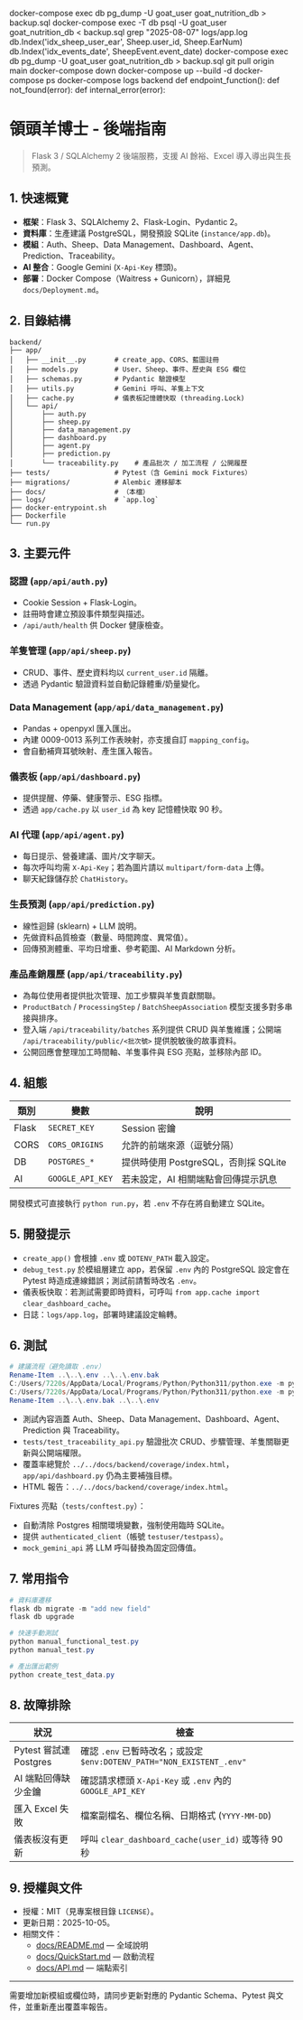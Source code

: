 docker-compose exec db pg_dump -U goat_user goat_nutrition_db > backup.sql
docker-compose exec -T db psql -U goat_user goat_nutrition_db < backup.sql
grep "2025-08-07" logs/app.log
db.Index('idx_sheep_user_ear', Sheep.user_id, Sheep.EarNum)
db.Index('idx_events_date', SheepEvent.event_date)
docker-compose exec db pg_dump -U goat_user goat_nutrition_db > backup.sql
git pull origin main
docker-compose down
docker-compose up --build -d
docker-compose ps
docker-compose logs backend
def endpoint_function():
def not_found(error):
def internal_error(error):
# 領頭羊博士 - 後端指南

> Flask 3 / SQLAlchemy 2 後端服務，支援 AI 餘裕、Excel 導入導出與生長預測。

## 1. 快速概覽

- **框架**：Flask 3、SQLAlchemy 2、Flask-Login、Pydantic 2。
- **資料庫**：生產建議 PostgreSQL，開發預設 SQLite (`instance/app.db`)。
- **模組**：Auth、Sheep、Data Management、Dashboard、Agent、Prediction、Traceability。
- **AI 整合**：Google Gemini (`X-Api-Key` 標頭)。
- **部署**：Docker Compose（Waitress + Gunicorn），詳細見 `docs/Deployment.md`。

## 2. 目錄結構

```
backend/
├── app/
│   ├── __init__.py       # create_app、CORS、藍圖註冊
│   ├── models.py         # User、Sheep、事件、歷史與 ESG 欄位
│   ├── schemas.py        # Pydantic 驗證模型
│   ├── utils.py          # Gemini 呼叫、羊隻上下文
│   ├── cache.py          # 儀表板記憶體快取 (threading.Lock)
│   └── api/
│       ├── auth.py
│       ├── sheep.py
│       ├── data_management.py
│       ├── dashboard.py
│       ├── agent.py
│       ├── prediction.py
│       └── traceability.py    # 產品批次 / 加工流程 / 公開履歷
├── tests/                # Pytest（含 Gemini mock Fixtures）
├── migrations/           # Alembic 遷移腳本
├── docs/                 # （本檔）
├── logs/                 # `app.log`
├── docker-entrypoint.sh
├── Dockerfile
└── run.py
```

## 3. 主要元件

### 認證 (`app/api/auth.py`)
- Cookie Session + Flask-Login。
- 註冊時會建立預設事件類型與描述。
- `/api/auth/health` 供 Docker 健康檢查。

### 羊隻管理 (`app/api/sheep.py`)
- CRUD、事件、歷史資料均以 `current_user.id` 隔離。
- 透過 Pydantic 驗證資料並自動記錄體重/奶量變化。

### Data Management (`app/api/data_management.py`)
- Pandas + openpyxl 匯入匯出。
- 內建 0009-0013 系列工作表映射，亦支援自訂 `mapping_config`。
- 會自動補齊耳號映射、產生匯入報告。

### 儀表板 (`app/api/dashboard.py`)
- 提供提醒、停藥、健康警示、ESG 指標。
- 透過 `app/cache.py` 以 `user_id` 為 key 記憶體快取 90 秒。

### AI 代理 (`app/api/agent.py`)
- 每日提示、營養建議、圖片/文字聊天。
- 每次呼叫均需 `X-Api-Key`；若為圖片請以 `multipart/form-data` 上傳。
- 聊天紀錄儲存於 `ChatHistory`。

### 生長預測 (`app/api/prediction.py`)
- 線性迴歸 (sklearn) + LLM 說明。
- 先做資料品質檢查（數量、時間跨度、異常值）。
- 回傳預測體重、平均日增重、參考範圍、AI Markdown 分析。

### 產品產銷履歷 (`app/api/traceability.py`)
- 為每位使用者提供批次管理、加工步驟與羊隻貢獻關聯。
- `ProductBatch` / `ProcessingStep` / `BatchSheepAssociation` 模型支援多對多串接與排序。
- 登入端 `/api/traceability/batches` 系列提供 CRUD 與羊隻維護；公開端 `/api/traceability/public/<批次號>` 提供脫敏後的故事資料。
- 公開回應會整理加工時間軸、羊隻事件與 ESG 亮點，並移除內部 ID。

## 4. 組態

| 類別 | 變數 | 說明 |
|------|------|------|
| Flask | `SECRET_KEY` | Session 密鑰 |
| CORS | `CORS_ORIGINS` | 允許的前端來源（逗號分隔） |
| DB | `POSTGRES_*` | 提供時使用 PostgreSQL，否則採 SQLite |
| AI | `GOOGLE_API_KEY` | 若未設定，AI 相關端點會回傳提示訊息 |

開發模式可直接執行 `python run.py`，若 `.env` 不存在將自動建立 SQLite。

## 5. 開發提示

- `create_app()` 會根據 `.env` 或 `DOTENV_PATH` 載入設定。
- `debug_test.py` 於模組層建立 app，若保留 `.env` 內的 PostgreSQL 設定會在 Pytest 時造成連線錯誤；測試前請暫時改名 `.env`。
- 儀表板快取：若測試需要即時資料，可呼叫 `from app.cache import clear_dashboard_cache`。
- 日誌：`logs/app.log`，部署時建議設定輪轉。

## 6. 測試

```powershell
# 建議流程（避免讀取 .env）
Rename-Item ..\..\.env ..\..\.env.bak
C:/Users/7220s/AppData/Local/Programs/Python/Python311/python.exe -m pytest
C:/Users/7220s/AppData/Local/Programs/Python/Python311/python.exe -m pytest --cov=app --cov-report=term-missing --cov-report=html
Rename-Item ..\..\.env.bak ..\..\.env
```

- 測試內容涵蓋 Auth、Sheep、Data Management、Dashboard、Agent、Prediction 與 Traceability。
- `tests/test_traceability_api.py` 驗證批次 CRUD、步驟管理、羊隻關聯更新與公開端權限。
- 覆蓋率總覽於 `../../docs/backend/coverage/index.html`，`app/api/dashboard.py` 仍為主要補強目標。
- HTML 報告：`../../docs/backend/coverage/index.html`。

Fixtures 亮點（`tests/conftest.py`）：
- 自動清除 Postgres 相關環境變數，強制使用臨時 SQLite。
- 提供 `authenticated_client`（帳號 `testuser/testpass`）。
- `mock_gemini_api` 將 LLM 呼叫替換為固定回傳值。

## 7. 常用指令

```powershell
# 資料庫遷移
flask db migrate -m "add new field"
flask db upgrade

# 快速手動測試
python manual_functional_test.py
python manual_test.py

# 產出匯出範例
python create_test_data.py
```

## 8. 故障排除

| 狀況 | 檢查 |
|------|------|
| Pytest 嘗試連 Postgres | 確認 `.env` 已暫時改名；或設定 `$env:DOTENV_PATH="NON_EXISTENT_.env"` |
| AI 端點回傳缺少金鑰 | 確認請求標頭 `X-Api-Key` 或 `.env` 內的 `GOOGLE_API_KEY` |
| 匯入 Excel 失敗 | 檔案副檔名、欄位名稱、日期格式 (`YYYY-MM-DD`) |
| 儀表板沒有更新 | 呼叫 `clear_dashboard_cache(user_id)` 或等待 90 秒 |

## 9. 授權與文件

- 授權：MIT（見專案根目錄 `LICENSE`）。
- 更新日期：2025-10-05。
- 相關文件：
  - [docs/README.md](../../docs/README.md) — 全域說明
  - [docs/QuickStart.md](../../docs/QuickStart.md) — 啟動流程
  - [docs/API.md](../../docs/API.md) — 端點索引

---

需要增加新模組或欄位時，請同步更新對應的 Pydantic Schema、Pytest 與文件，並重新產出覆蓋率報告。
